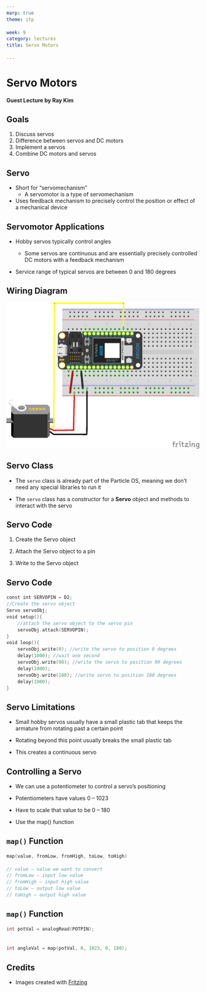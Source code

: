 ```yaml
---
marp: true
theme: itp

week: 9
category: lectures
title: Servo Motors

---
```


<!-- headingDivider: 2 -->

# Servo Motors

#### Guest Lecture by Ray Kim

## Goals

1. Discuss servos
2. Difference between servos and DC motors
3. Implement a servos
4. Combine DC motors and servos

## Servo

* Short for “servomechanism”
  * A servomotor is a type of servomechanism
* Uses feedback mechanism to precisely control the position or effect of a mechanical device

## Servomotor Applications

* Hobby servos typically control angles
  * Some servos are continuous and are essentially precisely controlled DC motors with a feedback mechanism

* Service range of typical servos are between 0 and 180 degrees

## Wiring Diagram

<img src="lecture_servo_motors.assets/servo_bb.png" alt="servo_bb" style="width:700px" />

## Servo Class

* The `servo` class is already part of the Particle OS, meaning we don’t need any special libraries to run it

* The `servo` class has a constructor for a **Servo** object and methods to interact with the servo

## Servo Code

1. Create the Servo object

2. Attach the Servo object to a pin

3. Write to the Servo object

## Servo Code

```c++
const int SERVOPIN = D2;
//Create the servo object
Servo servoObj;
void setup(){
    //attach the servo object to the servo pin 
    servoObj.attach(SERVOPIN);
}
void loop(){
    servoObj.write(0); //write the servo to position 0 degrees
    delay(1000); //wait one second
    servoObj.write(90); //write the servo to position 90 degrees
    delay(1000);
    servoObj.write(180); //write servo to position 180 degrees
    delay(1000);
}
```

## Servo Limitations

* Small hobby servos usually have a small plastic tab that keeps the armature from rotating past a certain point
* Rotating beyond this point usually breaks the small plastic tab

* This creates a continuous servo

## Controlling a Servo

* We can use a potentiometer to control a servo’s positioning
* Potentiometers have values 0 – 1023

* Have to scale that value to be 0 – 180 


* Use the map() function

## `map()` Function

```C++ 
map(value, fromLow, fromHigh, toLow, toHigh)

// value – value we want to convert
// fromLow – input low value
// fromHigh – input high value
// toLow – output low value
// toHigh – output high value
```

## `map()` Function

```c++
int potVal = analogRead(POTPIN);


int angleVal = map(potVal, 0, 1023, 0, 180);

```

## Credits

* Images created with [Fritzing](https://fritzing.org/home/)

